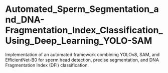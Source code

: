 # Automated_Sperm_Segmentation_and_DNA-Fragmentation_Index_Classification_Using_Deep_Learning_YOLO-SAM
Implementation of an automated framework combining YOLOv8, SAM, and EfficientNet-B0 for sperm head detection, precise segmentation, and DNA Fragmentation Index (DFI) classification.
